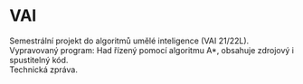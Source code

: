 # VAI
Semestrální projekt do algoritmů umělé inteligence (VAI 21/22L).<br>
Vypravovaný program: Had řízený pomocí algoritmu A*, obsahuje zdrojový i spustitelný kód.<br>
Technická zpráva.<br>
